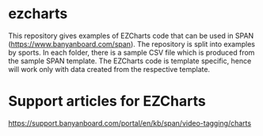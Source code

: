 # ezcharts
This repository gives examples of EZCharts code that can be used in SPAN (https://www.banyanboard.com/span). The repository is split into examples by sports. In each folder, there is a sample CSV file which is produced from the sample SPAN template. The EZCharts code is template specific, hence will work only with data created from the respective template.

# Support articles for EZCharts
https://support.banyanboard.com/portal/en/kb/span/video-tagging/charts
